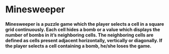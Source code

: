 # Minesweeper
#### Minesweeper is a puzzle game which the player selects a cell in a square grid continuously. Each cell hides a bomb or a value which displays the number of bombs in it’s neighboring cells. The neighboring cells are defined as cells present adjacent horizontally, vertically or diagonally. If the player selects a cell containing a bomb, he/she loses the game. 
